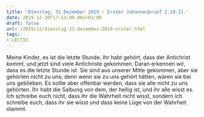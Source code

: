 ```yaml
---
title: 'Dienstag, 31 Dezember 2019 : Erster Johannesbrief 2,18-21.'
date: 2019-12-30T17:53:00.001+01:00
draft: false
url: /2019/12/dienstag-31-dezember-2019-erster.html
tags: 
- LECTIO
---
```


Meine Kinder, es ist die letzte Stunde. Ihr habt gehört, dass der Antichrist kommt, und jetzt sind viele Antichriste gekommen. Daran erkennen wir, dass es die letzte Stunde ist. Sie sind aus unserer Mitte gekommen, aber sie gehörten nicht zu uns; denn wenn sie zu uns gehört hätten, wären sie bei uns geblieben. Es sollte aber offenbar werden, dass sie alle nicht zu uns gehörten. Ihr habt die Salbung von dem, der heilig ist, und ihr alle wisst es. Ich schreibe euch nicht, dass ihr die Wahrheit nicht wisst, sondern ich schreibe euch, dass ihr sie wisst und dass keine Lüge von der Wahrheit stammt.